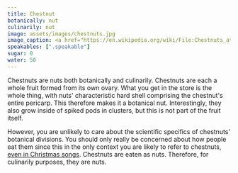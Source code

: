 ```yaml
---
title: Chestnut
botanically: nut
culinarily: nut
image: assets/images/chestnuts.jpg
image_caption: <a href="https://en.wikipedia.org/wiki/File:Chestnuts_at_Ljubljana_Central_Market.JPG">Photo by domdomegg</a> under <a href="https://creativecommons.org/licenses/by/4.0/deed.en">CC BY 4.0</a>
speakables: [".speakable"]
sugar: 0
water: 50
---
```

<span class="speakable">Chestnuts are nuts both botanically and culinarily.</span> Chestnuts are each a whole fruit formed from its own ovary. What you get in the store is the whole thing, with nuts' characteristic hard shell comprising the chestnut's entire pericarp. This therefore makes it a botanical nut. Interestingly, they also grow inside of spiked pods in clusters, but this is not part of the fruit itself.

However, you are unlikely to care about the scientific specifics of chestnuts' botanical divisions. You should only really be concerned about how people eat them since this in the only context you are likely to refer to chestnuts, [even in Christmas songs](https://www.youtube.com/watch?v=dhzxQCTCI3E). Chestnuts are eaten as nuts. Therefore, for culinarily purposes, they are nuts.